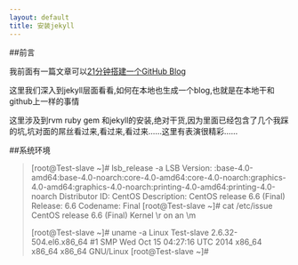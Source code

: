 ```yaml
---
layout: default
title: 安装jekyll
---
```



##前言

我前面有一篇文章可以[21分钟搭建一个GitHub Blog](http://wilmosfang.github.io/blog/2015/03/02/build-a-githubblog-in-21minutes.html)

这里我们深入到jekyll层面看看,如何在本地也生成一个blog,也就是在本地干和github上一样的事情

这里涉及到rvm ruby gem 和jekyll的安装,绝对干货,因为里面已经包含了几个我踩的坑,坑对面的屌丝看过来,看过来,看过来……这里有表演很精彩……


##系统环境

>[root@Test-slave ~]# lsb_release  -a 
>LSB Version:	:base-4.0-amd64:base-4.0-noarch:core-4.0-amd64:core-4.0-noarch:graphics-4.0-amd64:graphics-4.0-noarch:printing-4.0-amd64:printing-4.0-noarch
>Distributor ID:	CentOS
>Description:	CentOS release 6.6 (Final)
>Release:	6.6
>Codename:	Final
>[root@Test-slave ~]# cat /etc/issue
>CentOS release 6.6 (Final)
>Kernel \r on an \m
>
>[root@Test-slave ~]# uname -a 
>Linux Test-slave 2.6.32-504.el6.x86_64 #1 SMP Wed Oct 15 04:27:16 UTC 2014 x86_64 x86_64 x86_64 GNU/Linux
>[root@Test-slave ~]# 

